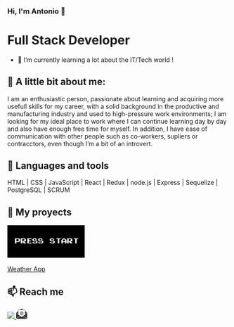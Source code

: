 ### Hi, I'm Antonio 👋 

<h1> Full Stack Developer </h1>
  
- 🔭 I’m currently learning a lot about the IT/Tech world !

## 👀 A little bit about me:
<p>
  I am an enthusiastic person, passionate about learning and acquiring more 
  usefull skills for my career, with a solid background in the productive and 
  manufacturing industry and used to high-pressure work environments; I am 
  looking for my ideal place to work where I can continue learning day by day 
  and also have enough free time for myself.
  In addition, I have ease of communication with other people such as 
  co-workers, supliers or contracctors, even though I’m a bit of an introvert. 
</p>

## 🧰 Languages and tools

HTML | CSS | JavaScript | React | Redux | node.js | Express | Sequelize | PostgreSQL | SCRUM


## 📌 My proyects

<span>
<p>
  <a target="blank" href="https://videogames-single-page-app.vercel.app/" rel="noopener noreferrer"> 
    <img width = "35%" src="https://github.com/zirlp/zirlp/blob/main/start.PNG?raw=true"> 
  </a>
</p>

<p>
  <a target="blank" href="https://weather-app-woad-pi.vercel.app/" rel="noopener noreferrer"> 
<!--    <img width = "35%" src="https://github.com/zirlp/zirlp/blob/main/start.PNG?raw=true">  -->
     Weather App
  </a>
</p>
</span>



## 📫 Reach me
<span>
  <a href="https://www.linkedin.com/in/zirlp/" target="blank"><img src="https://cdn-icons-png.flaticon.com/512/174/174857.png" width="5%"> </a>  
  <a href="mailto:jal.p@hotmail.com" target="blank"> <img src="https://github.com/zirlp/zirlp/blob/main/mail.png?raw=true" width="5%"> </a>  
</span>
  



